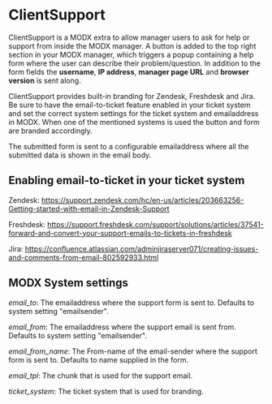 # ClientSupport #
ClientSupport is a MODX extra to allow manager users to ask for help or support from inside the MODX manager.
A button is added to the top right section in your MODX manager, which triggers a popup containing a help form where the user can describe their problem/question.
In addition to the form fields the **username**, **IP address**, **manager page URL** and **browser version** is sent along.

ClientSupport provides built-in branding for Zendesk, Freshdesk and Jira. Be sure to have the email-to-ticket feature enabled in your ticket system and 
set the correct system settings for the ticket system and emailaddress in MODX. When one of the mentioned systems is used the button and form are branded accordingly.

The submitted form is sent to a configurable emailaddress where all the submitted data is shown in the email body.

## Enabling email-to-ticket in your ticket system ##
Zendesk: https://support.zendesk.com/hc/en-us/articles/203663256-Getting-started-with-email-in-Zendesk-Support

Freshdesk: https://support.freshdesk.com/support/solutions/articles/37541-forward-and-convert-your-support-emails-to-tickets-in-freshdesk

Jira: https://confluence.atlassian.com/adminjiraserver071/creating-issues-and-comments-from-email-802592933.html

## MODX System settings ##
_email_to_: The emailaddress where the support form is sent to. Defaults to system setting "emailsender".

_email_from_: The emailaddress where the support email is sent from. Defaults to system setting "emailsender".

_email_from_name_: The From-name of the email-sender where the support form is sent to. Defaults to name supplied in the form.

_email_tpl_: The chunk that is used for the support email.

_ticket_system_: The ticket system that is used for branding.
